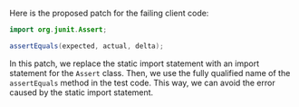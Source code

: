 Here is the proposed patch for the failing client code:

```java
import org.junit.Assert;
```

```java
assertEquals(expected, actual, delta);
```

In this patch, we replace the static import statement with an import statement for the `Assert` class. Then, we use the fully qualified name of the `assertEquals` method in the test code. This way, we can avoid the error caused by the static import statement.